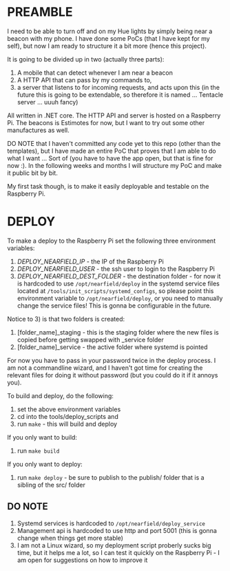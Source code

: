 # PREAMBLE
I need to be able to turn off and on my Hue lights by simply being near a beacon with my phone. I have done some PoCs (that I have kept for my self), but now I am ready to structure it a bit more (hence this project).

It is going to be divided up in two (actually three parts):

1. A mobile that can detect whenever I am near a beacon
2. A HTTP API that can pass by my commands to,
3. a server that listens to for incoming requests, and acts upon this (in the future this is going to be extendable, so therefore it is named ... Tentacle server ... uuuh fancy)

All written in .NET core. The HTTP API and server is hosted on a Raspberry Pi. The beacons is Estimotes for now, but I want to try out some other manufactures as well.

DO NOTE that I haven't committed any code yet to this repo (other than the templates), but I have made an entire PoC that proves that I am able to do what I want ... Sort of (you have to have the app open, but that is fine for now :). In the following weeks and months I will structure my PoC and make it public bit by bit.

My first task though, is to make it easily deployable and testable on the Raspberry Pi.

# DEPLOY

To make a deploy to the Raspberry Pi set the following three environment variables:

1. *DEPLOY_NEARFIELD_IP* - the IP of the Raspberry Pi
2. *DEPLOY_NEARFIELD_USER*  - the ssh user to login to the Raspberry Pi
3. *DEPLOY_NEARFIELD_DEST_FOLDER* - the destination folder - for now it is hardcoded to use ```/opt/nearfield/deploy``` in the systemd service files located at ```/tools/init_scripts/systemd_configs```, so please point this environment variable to ```/opt/nearfield/deploy```, or you need to manually change the service files! This is gonna be configurable in the future.

Notice to 3) is that two folders is created:

1. [folder_name]_staging - this is the staging folder where the new files is copied before getting swapped with _service folder
2. [folder_name]_service - the active folder where systemd is pointed

For now you have to pass in your password twice in the deploy process. I am not a commandline wizard, and I haven't got time for creating the relevant files for doing it without password (but you could do it if it annoys you).

To build and deploy, do the following:

1. set the above environment variables
2. cd into the tools/deploy_scripts and
3. run ```make``` - this will build and deploy

If you only want to build:

1. run ```make build```

If you only want to deploy:

1. run ```make deploy``` - be sure to publish to the publish/ folder that is a sibling of the src/ folder

## DO NOTE

1. Systemd services is hardcoded to ```/opt/nearfield/deploy_service```
2. Management api is hardcoded to use http and port 5001 (this is gonna change when things get more stable)
3. I am not a Linux wizard, so my deployment script proberly sucks big time, but it helps me a lot, so I can test it quickly on the Raspberry Pi - I am open for suggestions on how to improve it

